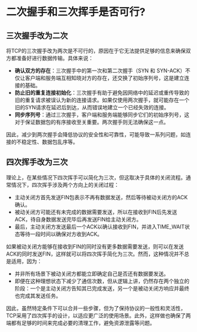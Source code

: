 # **二次握手和三次挥手是否可行?**

## **三次握手改为二次**

将TCP的三次握手改为两次是不可行的，原因在于它无法提供足够的信息来确保双方都准备好进行数据传输。具体来说：

- **确认双方的存在**：三次握手中的第一次和第二次握手（SYN 和 SYN-ACK）不仅让客户端和服务端互相知晓对方的存在，还交换了初始序列号，这是建立连接的基础。
- **防止旧的重复连接初始化**：三次握手有助于避免因网络中的延迟或重传导致的旧的重复请求被误认为新的连接请求。如果仅使用两次握手，就可能存在一个旧的SYN请求在延迟后到达，从而错误地建立一个已经失效的连接。
- **同步序列号**：通过三次握手，客户端和服务端能够同步它们的初始序列号，这对于保证数据包的有序接收至关重要。两次握手则无法确保这一点。

因此，减少到两次握手会降低协议的安全性和可靠性，可能导致一系列问题，如连接的不稳定性、数据包乱序等。

## **四次挥手改为三次**

理论上，在某些情况下四次挥手可以简化为三次，但这取决于具体的关闭流程。通常情况下，四次挥手涉及两个方向上的关闭过程：

- 主动关闭方首先发送FIN包表示不再有数据发送，然后等待被动关闭方的ACK确认。
- 被动关闭方可能还有未完成的数据需要发送，所以在接收到FIN后先发送ACK，待自身数据发送完毕后再发送FIN给主动关闭方。
- 最后，主动关闭方发送最后一个ACK以确认接收到FIN，并进入TIME_WAIT状态等待一段时间以确保对方收到ACK。

如果被动关闭方能够在接收到FIN的同时没有更多数据需要发送，则可以在发送ACK的同时发送FIN，这样就可以将四次挥手简化为三次。然而，这种情况并不总是适用，因为：

- 并非所有场景下被动关闭方都能立即确定自己是否还有数据要发送。
- 即便在这种理想状态下减少了通信次数，但从逻辑上讲，仍然存在两个独立的阶段：一个是主动关闭方告知其已完成发送，另一个是被动关闭方响应并最终也完成其发送任务。

因此，虽然特定条件下可以合并一些步骤，但为了保持协议的一般性和灵活性，TCP采用了四次挥手的设计，以适应更广泛的使用场景。此外，这样做也确保了两端都有足够的时间来完成必要的清理工作，避免资源泄露等问题。